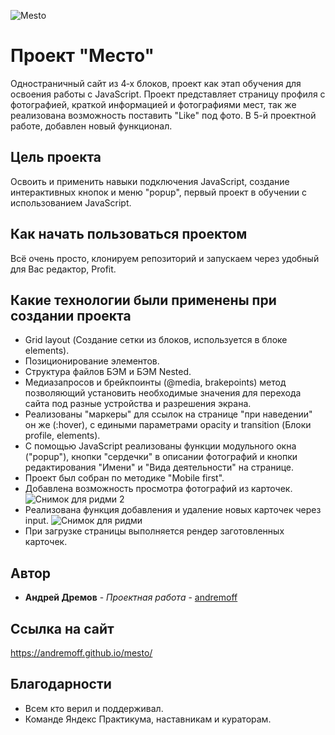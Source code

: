 ![Mesto](https://user-images.githubusercontent.com/117744283/212360087-b4714974-5d16-4209-a5b7-f61f9f5eaa1a.PNG)

# Проект "Место"

Одностраничный сайт из 4‐х блоков, проект как этап обучения для освоения работы с JavaScript. Проект представляет страницу профиля с фотографией, краткой информацией и фотографиями мест, так же реализована возможность поставить "Like" под фото. В 5-й проектной работе, добавлен новый функционал.

## Цель проекта

Освоить и применить навыки подключения JavaScript, создание интерактивных кнопок и меню "popup", первый проект в обучении с использованием JavaScript.

## Как начать пользоваться проектом

Всё очень просто, клонируем репозиторий и запускаем через удобный для Вас редактор, Profit.

## Какие технологии были применены при создании проекта

* Grid layout (Создание сетки из блоков, используется в блоке elements).
* Позиционирование элементов.
* Структура файлов БЭМ и БЭМ Nested.
* Медиазапросов и брейкпоинты (@media, brakepoints) метод позволяющий установить необходимые значения для перехода сайта под разные устройства и разрешения экрана.
* Реализованы "маркеры" для ссылок на странице "при наведении" он же (:hover), с едиными параметрами opacity и transition (Блоки profile, elements).
* С помощью JavaScript реализованы функции модульного окна ("popup"), кнопки "сердечки" в описании фотографий и кнопки редактирования "Имени" и "Вида деятельности" на странице.
* Проект был собран по методике "Mobile first".
* Добавлена возможность просмотра фотографий из карточек.
![Снимок для ридми 2](https://user-images.githubusercontent.com/117744283/215109554-60c1cda1-a313-4083-9831-17bb5cd0d30c.PNG)
* Реализована функция добавления и удаление новых карточек через input.
![Снимок для ридми](https://user-images.githubusercontent.com/117744283/215109047-50d512ae-c44a-4c81-9e4a-4e85f0f3bd68.PNG)
* При загрузке страницы выполняется рендер заготовленных карточек.

## Автор

* **Андрей Дремов** - *Проектная работа* - [andremoff](https://github.com/andremoff)

## Ссылка на сайт
https://andremoff.github.io/mesto/

## Благодарности

* Всем кто верил и поддерживал.
* Команде Яндекс Практикума, наставникам и кураторам.
